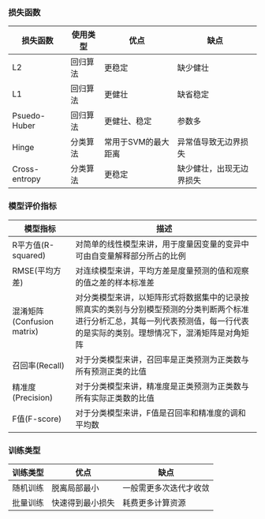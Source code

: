 
### 损失函数

损失函数|使用类型|优点|缺点
-------|-------|---|---
L2|回归算法|更稳定|缺少健壮
L1|回归算法|更健壮|缺省稳定
Psuedo-Huber|回归算法|更健壮、稳定|参数多
Hinge|分类算法|常用于SVM的最大距离|异常值导致无边界损失
Cross-entropy|分类算法|更稳定|缺少健壮，出现无边界损失

### 模型评价指标

模型指标|描述
-------|---
R平方值(R-squared)|对简单的线性模型来讲，用于度量因变量的变异中可由自变量解释部分所占的比例
RMSE(平均方差)|对连续模型来讲，平均方差是度量预测的值和观察的值之差的样本标准差
混淆矩阵(Confusion matrix)|对分类模型来讲，以矩阵形式将数据集中的记录按照真实的类别与分别模型预测的分类判断两个标准进行分析汇总，其每一列代表预测值，每一行代表的是实际的类别。理想情况下，混淆矩阵是对角矩阵
召回率(Recall)|对于分类模型来讲，召回率是正类预测为正类数与所有预测正类的比值
精准度(Precision)|对于分类模型来讲，精准度是正类预测为正类数与所有实际正类数的比值
F值(F-score)|对于分类模型来讲，F值是召回率和精准度的调和平均数

### 训练类型

训练类型|优点|缺点
-------|----|---
随机训练|脱离局部最小|一般需更多次迭代才收敛
批量训练|快速得到最小损失|耗费更多计算资源